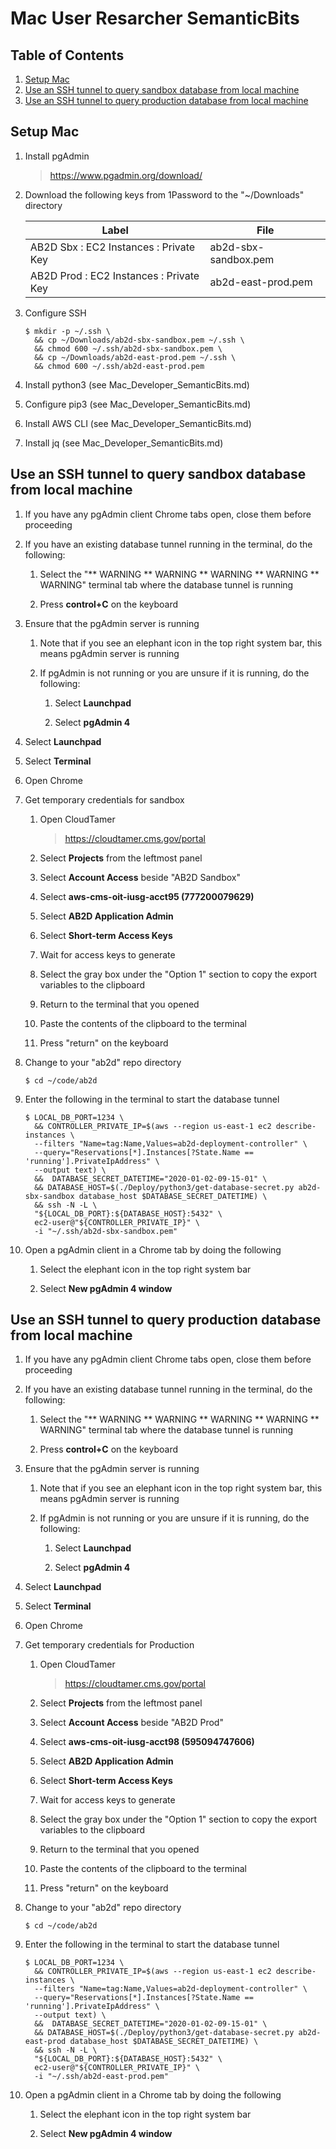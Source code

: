 # Mac User Resarcher SemanticBits

## Table of Contents

1. [Setup Mac](#setup-mac)
1. [Use an SSH tunnel to query sandbox database from local machine](#use-an-ssh-tunnel-to-query-sandbox-database-from-local-machine)
1. [Use an SSH tunnel to query production database from local machine](#use-an-ssh-tunnel-to-query-production-database-from-local-machine)

## Setup Mac

1. Install pgAdmin

   > https://www.pgadmin.org/download/

1. Download the following keys from 1Password to the "~/Downloads" directory

   Label                                  |File
   ---------------------------------------|--------------------
   AB2D Sbx : EC2 Instances : Private Key |ab2d-sbx-sandbox.pem
   AB2D Prod : EC2 Instances : Private Key|ab2d-east-prod.pem

1. Configure SSH

   ```ShellSession
   $ mkdir -p ~/.ssh \
     && cp ~/Downloads/ab2d-sbx-sandbox.pem ~/.ssh \
     && chmod 600 ~/.ssh/ab2d-sbx-sandbox.pem \
     && cp ~/Downloads/ab2d-east-prod.pem ~/.ssh \
     && chmod 600 ~/.ssh/ab2d-east-prod.pem
   ```

1. Install python3 (see Mac_Developer_SemanticBits.md)

1. Configure pip3 (see Mac_Developer_SemanticBits.md)

1. Install AWS CLI (see Mac_Developer_SemanticBits.md)

1. Install jq (see Mac_Developer_SemanticBits.md)

## Use an SSH tunnel to query sandbox database from local machine

1. If you have any pgAdmin client Chrome tabs open, close them before proceeding

1. If you have an existing database tunnel running in the terminal, do the following:

   1. Select the "** WARNING ** WARNING ** WARNING ** WARNING ** WARNING" terminal tab where the database tunnel is running

   1. Press **control+C** on the keyboard

1. Ensure that the pgAdmin server is running

   1. Note that if you see an elephant icon in the top right system bar, this means pgAdmin server is running

   1. If pgAdmin is not running or you are unsure if it is running, do the following:

      1. Select **Launchpad**

      1. Select **pgAdmin 4**

1. Select **Launchpad**

1. Select **Terminal**

1. Open Chrome

1. Get temporary credentials for sandbox

   1. Open CloudTamer

      > https://cloudtamer.cms.gov/portal

   1. Select **Projects** from the leftmost panel

   1. Select **Account Access** beside "AB2D Sandbox"

   1. Select **aws-cms-oit-iusg-acct95 (777200079629)**

   1. Select **AB2D Application Admin**

   1. Select **Short-term Access Keys**

   1. Wait for access keys to generate

   1. Select the gray box under the "Option 1" section to copy the export variables to the clipboard

   1. Return to the terminal that you opened

   1. Paste the contents of the clipboard to the terminal

   1. Press "return" on the keyboard

1. Change to your "ab2d" repo directory

   ```ShellSession
   $ cd ~/code/ab2d
   ```
   
1. Enter the following in the terminal to start the database tunnel

   ```ShellSession
   $ LOCAL_DB_PORT=1234 \
     && CONTROLLER_PRIVATE_IP=$(aws --region us-east-1 ec2 describe-instances \
     --filters "Name=tag:Name,Values=ab2d-deployment-controller" \
     --query="Reservations[*].Instances[?State.Name == 'running'].PrivateIpAddress" \
     --output text) \
     &&  DATABASE_SECRET_DATETIME="2020-01-02-09-15-01" \
     && DATABASE_HOST=$(./Deploy/python3/get-database-secret.py ab2d-sbx-sandbox database_host $DATABASE_SECRET_DATETIME) \
     && ssh -N -L \
     "${LOCAL_DB_PORT}:${DATABASE_HOST}:5432" \
     ec2-user@"${CONTROLLER_PRIVATE_IP}" \
     -i "~/.ssh/ab2d-sbx-sandbox.pem"
   ```

1. Open a pgAdmin client in a Chrome tab by doing the following

   1. Select the elephant icon in the top right system bar

   1. Select **New pgAdmin 4 window**

## Use an SSH tunnel to query production database from local machine

1. If you have any pgAdmin client Chrome tabs open, close them before proceeding

1. If you have an existing database tunnel running in the terminal, do the following:

   1. Select the "** WARNING ** WARNING ** WARNING ** WARNING ** WARNING" terminal tab where the database tunnel is running

   1. Press **control+C** on the keyboard

1. Ensure that the pgAdmin server is running

   1. Note that if you see an elephant icon in the top right system bar, this means pgAdmin server is running

   1. If pgAdmin is not running or you are unsure if it is running, do the following:

      1. Select **Launchpad**

      1. Select **pgAdmin 4**

1. Select **Launchpad**

1. Select **Terminal**

1. Open Chrome

1. Get temporary credentials for Production

   1. Open CloudTamer

      > https://cloudtamer.cms.gov/portal

   1. Select **Projects** from the leftmost panel

   1. Select **Account Access** beside "AB2D Prod"

   1. Select **aws-cms-oit-iusg-acct98 (595094747606)**

   1. Select **AB2D Application Admin**

   1. Select **Short-term Access Keys**

   1. Wait for access keys to generate

   1. Select the gray box under the "Option 1" section to copy the export variables to the clipboard

   1. Return to the terminal that you opened

   1. Paste the contents of the clipboard to the terminal

   1. Press "return" on the keyboard

1. Change to your "ab2d" repo directory

   ```ShellSession
   $ cd ~/code/ab2d
   ```
   
1. Enter the following in the terminal to start the database tunnel

   ```ShellSession
   $ LOCAL_DB_PORT=1234 \
     && CONTROLLER_PRIVATE_IP=$(aws --region us-east-1 ec2 describe-instances \
     --filters "Name=tag:Name,Values=ab2d-deployment-controller" \
     --query="Reservations[*].Instances[?State.Name == 'running'].PrivateIpAddress" \
     --output text) \
     &&  DATABASE_SECRET_DATETIME="2020-01-02-09-15-01" \
     && DATABASE_HOST=$(./Deploy/python3/get-database-secret.py ab2d-east-prod database_host $DATABASE_SECRET_DATETIME) \
     && ssh -N -L \
     "${LOCAL_DB_PORT}:${DATABASE_HOST}:5432" \
     ec2-user@"${CONTROLLER_PRIVATE_IP}" \
     -i "~/.ssh/ab2d-east-prod.pem"
   ```

1. Open a pgAdmin client in a Chrome tab by doing the following

   1. Select the elephant icon in the top right system bar

   1. Select **New pgAdmin 4 window**
